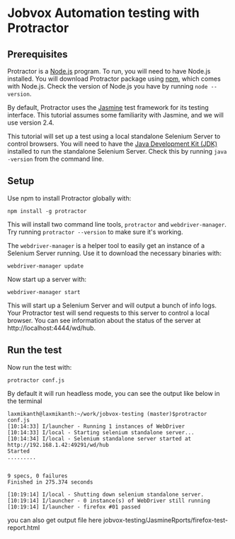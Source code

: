 # Jobvox Automation testing with Protractor

## Prerequisites

Protractor is a [Node.js](https://nodejs.org/en/) program. To run, you will need to have Node.js installed. You will download Protractor package using [npm](https://www.npmjs.com/), which comes with Node.js. Check the version of Node.js you have by running `node --version`.

By default, Protractor uses the [Jasmine](https://jasmine.github.io/) test framework for its testing interface. This tutorial assumes some familiarity with Jasmine, and we will use version 2.4.

This tutorial will set up a test using a local standalone Selenium Server to control browsers. You will need to have the [Java Development Kit (JDK)](http://www.oracle.com/technetwork/java/javase/downloads/index.html) installed to run the standalone Selenium Server. Check this by running `java -version` from the command line.



## Setup

Use npm to install Protractor globally with:
```
npm install -g protractor
```
This will install two command line tools, `protractor` and `webdriver-manager`. Try running `protractor --version` to make sure it's working.

The `webdriver-manager` is a helper tool to easily get an instance of a Selenium Server running. Use it to download the necessary binaries with:

```
webdriver-manager update
```
Now start up a server with:

```
webdriver-manager start
```
This will start up a Selenium Server and will output a bunch of info logs. Your Protractor test will send requests to this server to control a local browser. You can see information about the status of the server at http://localhost:4444/wd/hub.


## Run the test 

Now run the test with:
```
protractor conf.js
```
By default it will run headless mode, you can see the output like below in the terminal 
```
laxmikanth@laxmikanth:~/work/jobvox-testing (master)$protractor conf.js 
[10:14:33] I/launcher - Running 1 instances of WebDriver
[10:14:33] I/local - Starting selenium standalone server...
[10:14:34] I/local - Selenium standalone server started at http://192.168.1.42:49291/wd/hub
Started
.........


9 specs, 0 failures
Finished in 275.374 seconds

[10:19:14] I/local - Shutting down selenium standalone server.
[10:19:14] I/launcher - 0 instance(s) of WebDriver still running
[10:19:14] I/launcher - firefox #01 passed
```
you can also get output file here jobvox-testing/JasmineRports/firefox-test-report.html
